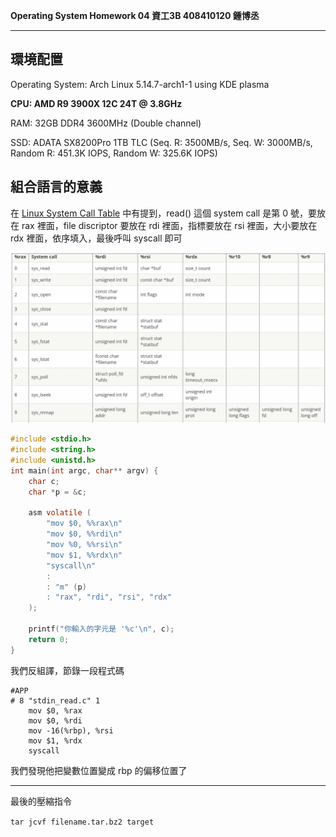 **Operating System Homework 04  資工3B 408410120 鍾博丞**

-----------------------------------------

## 環境配置

Operating System: Arch Linux 5.14.7-arch1-1 using KDE plasma

**CPU: AMD R9 3900X 12C 24T @ 3.8GHz**

RAM: 32GB DDR4 3600MHz (Double channel)

SSD: ADATA SX8200Pro 1TB TLC (Seq. R: 3500MB/s, Seq. W: 3000MB/s, Random R: 451.3K IOPS, Random W: 325.6K IOPS)

## 組合語言的意義

在 [Linux System Call Table](https://blog.rchapman.org/posts/Linux_System_Call_Table_for_x86_64/) 中有提到，read() 這個 system call 是第 0 號，要放在 rax 裡面，file discriptor 要放在 rdi 裡面，指標要放在 rsi 裡面，大小要放在 rdx 裡面，依序填入，最後呼叫 syscall 即可

![sys_read](./img/01_sys_read.png)

```c
#include <stdio.h>
#include <string.h>
#include <unistd.h>
int main(int argc, char** argv) {
    char c;
    char *p = &c;

    asm volatile (
        "mov $0, %%rax\n"
        "mov $0, %%rdi\n"
        "mov %0, %%rsi\n"
        "mov $1, %%rdx\n"
        "syscall\n"
        : 
        : "m" (p)
        : "rax", "rdi", "rsi", "rdx"
    );

    printf("你輸入的字元是 '%c'\n", c);
    return 0;
}
```

我們反組譯，節錄一段程式碼

```assembly
#APP
# 8 "stdin_read.c" 1
	mov $0, %rax
	mov $0, %rdi
	mov -16(%rbp), %rsi
	mov $1, %rdx
	syscall
```

我們發現他把變數位置變成 rbp 的偏移位置了

---

最後的壓縮指令

`tar jcvf filename.tar.bz2 target`

